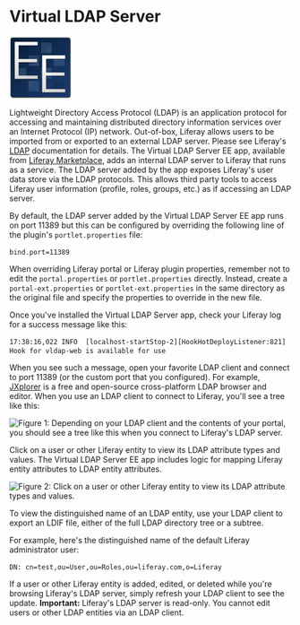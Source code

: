 # Virtual LDAP Server

![EE-only](../../images/ee-feature-web.png)

Lightweight Directory Access Protocol (LDAP) is an application protocol for
accessing and maintaining distributed directory information services over an
Internet Protocol (IP) network. Out-of-box, Liferay allows users to be imported
from or exported to an external LDAP server. Please see Liferay's
[LDAP](discover/portal/-/knowledge_base/6-2/integrating-existing-users-into-liferay#ldap)
documentation for details. The Virtual LDAP Server EE app, available from
[Liferay Marketplace](https://liferay.com/marketplace), adds an internal LDAP
server to Liferay that runs as a service. The LDAP server added by the app
exposes Liferay's user data store via the LDAP protocols. This allows third
party tools to access Liferay user information (profile, roles, groups, etc.) as
if accessing an LDAP server.

By default, the LDAP server added by the Virtual LDAP Server EE app runs on port
11389 but this can be configured by overriding the following line of the
plugin's `portlet.properties` file:

    bind.port=11389

When overriding Liferay portal or Liferay plugin properties, remember not to
edit the `portal.properties` or `portlet.properties` directly. Instead, create a
`portal-ext.properties` or `portlet-ext.properties` in the same directory as the
original file and specify the properties to override in the new file.

Once you've installed the Virtual LDAP Server app, check your Liferay log for
a success message like this:

    17:38:16,022 INFO  [localhost-startStop-2][HookHotDeployListener:821] Hook for vldap-web is available for use

When you see such a message, open your favorite LDAP client and connect to port
11389 (or the custom port that you configured). For example,
[JXplorer](http://jxplorer.org) is a free
and open-source cross-platform LDAP browser and editor. When you use an LDAP
client to connect to Liferay, you'll see a tree like this:

![Figure 1: Depending on your LDAP client and the contents of your portal, you should see a tree like this when you connect to Liferay's LDAP server.](../../images/virtual-ldap-ee-jxplorer.png)

Click on a user or other Liferay entity to view its LDAP attribute types and
values. The Virtual LDAP Server EE app includes logic for mapping Liferay entity
attributes to LDAP entity attributes.

![Figure 2: Click on a user or other Liferay entity to view its LDAP attribute types and values.](../../images/virtual-ldap-ee-jxplorer2.png)

To view the distinguished name of an LDAP entity, use your LDAP client to export
an LDIF file, either of the full LDAP directory tree or a subtree.

For example, here's the distinguished name of the default Liferay administrator
user:

    DN: cn=test,ou=User,ou=Roles,ou=liferay.com,o=Liferay

If a user or other Liferay entity is added, edited, or deleted while you're
browsing Liferay's LDAP server, simply refresh your LDAP client to see the
update. **Important:** Liferay's LDAP server is read-only. You cannot edit users
or other LDAP entities via an LDAP client.
